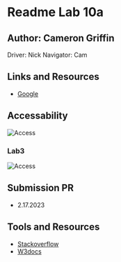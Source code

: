 # Readme Lab 10a

## Author: Cameron Griffin

Driver: Nick
Navigator: Cam

## Links and Resources

- [Google](https://www.google.com/)

## Accessability

![Access]()

### Lab3

![Access]()

## Submission PR

- 2.17.2023

## Tools and Resources

- [Stackoverflow](https://stackoverflow.com/)
- [W3docs](https://www.w3docs.com/)